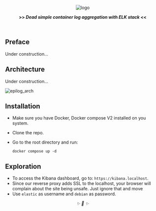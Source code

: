 <div align="center">

![logo](https://user-images.githubusercontent.com/30027932/136864286-6b69a63d-2023-4cde-b769-fb69de6712c8.png)

<strong>>> <i>Dead simple container log aggregation with ELK stack</i> <<</strong>

&nbsp;

</div>



## Preface

Under construction...

## Architecture

Under construction...

![epilog_arch](https://user-images.githubusercontent.com/30027932/137044351-71e74ad6-0dda-45b8-865c-c7c5d7b03618.png)

## Installation

* Make sure you have Docker, Docker compose V2 installed on you system.
* Clone the repo.
* Go to the root directory and run:

    ```
    docker compose up -d
    ```
## Exploration

* To access the Kibana dashboard, go to: `https://kibana.localhost`.
* Since our reverse proxy adds SSL to the localhost, your browser will complain about the site being unsafe. Just ignore that and move
* Use `elastic` as username and `debian` as password.

<div align="center">
<i> ✨ 🍰 ✨ </i>
</div>
